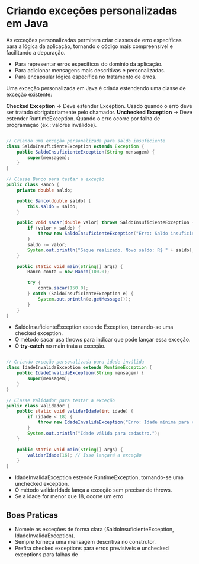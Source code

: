 # Criando exceções personalizadas em Java

As exceções personalizadas permitem criar classes de erro específicas para a lógica da aplicação, tornando o código mais compreensível e facilitando a depuração.

- Para representar erros específicos do domínio da aplicação.
- Para adicionar mensagens mais descritivas e personalizadas.
- Para encapsular lógica específica no tratamento de erros. 

Uma exceção personalizada em Java é criada estendendo uma classe de exceção existente:

**Checked Exception** → Deve estender Exception. Usado quando o erro deve ser tratado obrigatoriamente pelo chamador.
**Unchecked Exception** → Deve estender RuntimeException. Quando o erro ocorre por falha de programação (ex.: valores inválidos).

``` Java

// Criando uma exceção personalizada para saldo insuficiente
class SaldoInsuficienteException extends Exception {
    public SaldoInsuficienteException(String mensagem) {
        super(mensagem);
    }
}

// Classe Banco para testar a exceção
public class Banco {
    private double saldo;

    public Banco(double saldo) {
        this.saldo = saldo;
    }

    public void sacar(double valor) throws SaldoInsuficienteException {
        if (valor > saldo) {
            throw new SaldoInsuficienteException("Erro: Saldo insuficiente para saque de R$ " + valor);
        }
        saldo -= valor;
        System.out.println("Saque realizado. Novo saldo: R$ " + saldo);
    }

    public static void main(String[] args) {
        Banco conta = new Banco(100.0);

        try {
            conta.sacar(150.0);
        } catch (SaldoInsuficienteException e) {
            System.out.println(e.getMessage());
        }
    }
}

```

- SaldoInsuficienteException estende Exception, tornando-se uma checked exception.
- O método sacar usa throws para indicar que pode lançar essa exceção.
- O **try-catch** no main trata a exceção.

``` Java

// Criando exceção personalizada para idade inválida
class IdadeInvalidaException extends RuntimeException {
    public IdadeInvalidaException(String mensagem) {
        super(mensagem);
    }
}

// Classe Validador para testar a exceção
public class Validador {
    public static void validarIdade(int idade) {
        if (idade < 18) {
            throw new IdadeInvalidaException("Erro: Idade mínima para cadastro é 18 anos.");
        }
        System.out.println("Idade válida para cadastro.");
    }

    public static void main(String[] args) {
        validarIdade(16); // Isso lançará a exceção
    }
}

```

- IdadeInvalidaException estende RuntimeException, tornando-se uma unchecked exception.
- O método validarIdade lança a exceção sem precisar de throws.
- Se a idade for menor que 18, ocorre um erro

## Boas Praticas

- Nomeie as exceções de forma clara (SaldoInsuficienteException, IdadeInvalidaException).
- Sempre forneça uma mensagem descritiva no construtor.
- Prefira checked exceptions para erros previsíveis e unchecked exceptions para falhas de